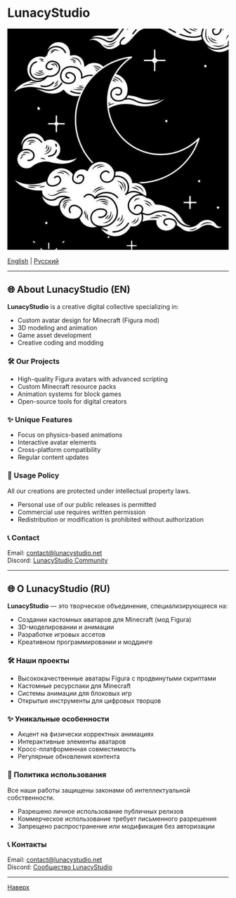 # LunacyStudio

![LunacyStudio Logo](https://github.com/LunacyStudio-MC/.github/blob/main/assets/logo.jpg)  

[English](#english) | [Русский](#russian)

---

<a id="english"></a>
## 🌐 About LunacyStudio (EN)

**LunacyStudio** is a creative digital collective specializing in:
- Custom avatar design for Minecraft (Figura mod)
- 3D modeling and animation
- Game asset development
- Creative coding and modding

### 🛠️ Our Projects
- High-quality Figura avatars with advanced scripting
- Custom Minecraft resource packs
- Animation systems for block games
- Open-source tools for digital creators

### ✨ Unique Features
- Focus on physics-based animations
- Interactive avatar elements
- Cross-platform compatibility
- Regular content updates

### 📜 Usage Policy
All our creations are protected under intellectual property laws.
- Personal use of our public releases is permitted
- Commercial use requires written permission
- Redistribution or modification is prohibited without authorization

### 📞 Contact
Email: contact@lunacystudio.net  
Discord: [LunacyStudio Community](https://discord.gg/example)

---

<a id="russian"></a>
## 🌐 О LunacyStudio (RU)

**LunacyStudio** — это творческое объединение, специализирующееся на:
- Создании кастомных аватаров для Minecraft (мод Figura)
- 3D-моделировании и анимации
- Разработке игровых ассетов
- Креативном программировании и моддинге

### 🛠️ Наши проекты
- Высококачественные аватары Figura с продвинутыми скриптами
- Кастомные ресурспаки для Minecraft
- Системы анимации для блоковых игр
- Открытые инструменты для цифровых творцов

### ✨ Уникальные особенности
- Акцент на физически корректных анимациях
- Интерактивные элементы аватаров
- Кросс-платформенная совместимость
- Регулярные обновления контента

### 📜 Политика использования
Все наши работы защищены законами об интеллектуальной собственности.
- Разрешено личное использование публичных релизов
- Коммерческое использование требует письменного разрешения
- Запрещено распространение или модификация без авторизации

### 📞 Контакты
Email: contact@lunacystudio.net  
Discord: [Сообщество LunacyStudio](https://discord.gg/example)

---

[Наверх](#lunacystudio)

